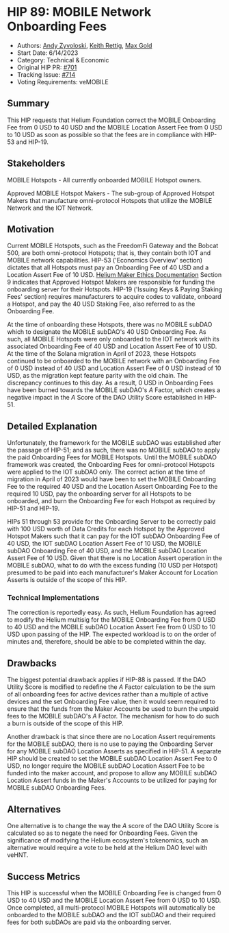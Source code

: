 # HIP 89: MOBILE Network Onboarding Fees 
- Authors: [Andy Zyvoloski](https://github.com/heatedlime), [Keith Rettig](https://github.com/keithrettig), [Max Gold](https://github.com/MaxGold91)
- Start Date: 6/14/2023
- Category: Technical & Economic
- Original HIP PR: [#701](https://github.com/helium/HIP/pull/701)
- Tracking Issue: [#714](https://github.com/helium/HIP/issues/714)
- Voting Requirements: veMOBILE

## Summary
This HIP requests that Helium Foundation correct the MOBILE Onboarding Fee from 0 USD to 40 USD and the MOBILE Location Assert Fee from 0 USD to 10 USD as soon as possible so that the fees are in compliance with HIP-53 and HIP-19. 

## Stakeholders
MOBILE Hotspots - All currently onboarded MOBILE Hotspot owners. 

Approved MOBILE Hotspot Makers - The sub-group of Approved Hotspot Makers that manufacture omni-protocol Hotspots that utilize the MOBILE Network and the IOT Network.  

## Motivation
Current MOBILE Hotspots, such as the FreedomFi Gateway and the Bobcat 500, are both omni-protocol Hotspots; that is, they contain both IOT and MOBILE network capabilities.  HIP-53 ('Economics Overview' section) dictates that all Hotspots must pay an Onboarding Fee of 40 USD and a Location Assert Fee of 10 USD.  [Helium Maker Ethics Documentation](https://docs.helium.com/hotspot-makers/maker-ethics/)  Section 9 indicates that Approved Hotspot Makers are responsible for funding the onboarding server for their Hotspots.  HIP-19 ('Issuing Keys & Paying Staking Fees' section) requires manufacturers to acquire codes to validate, onboard a Hotspot, and pay the 40 USD Staking Fee, also referred to as the Onboarding Fee.

At the time of onboarding these Hotspots, there was no MOBILE subDAO which to designate the MOBILE subDAO's 40 USD Onboarding Fee.  As such, all MOBILE Hotspots were only onboarded to the IOT network with its associated Onboarding Fee of 40 USD and Location Assert Fee of 10 USD.  At the time of the Solana migration in April of 2023, these Hotspots continued to be onboarded to the MOBILE network with an Onboarding Fee of 0 USD instead of 40 USD and Location Assert Fee of 0 USD instead of 10 USD, as the migration kept feature parity with the old chain.  The discrepancy continues to this day.  As a result, 0 USD in Onboarding Fees have been burned towards the MOBILE subDAO's $A$ Factor, which creates a negative impact in the $A$ Score of the DAO Utility Score established in HIP-51.

## Detailed Explanation
Unfortunately, the framework for the MOBILE subDAO was established after the passage of HIP-51; and as such, there was no MOBILE subDAO to apply the paid Onboarding Fees for MOBILE Hotspots.  Until the MOBILE subDAO framework was created, the Onboarding Fees for omni-protocol Hotspots were applied to the IOT subDAO only.  The correct action at the time of migration in April of 2023 would have been to set the MOBILE Onboarding Fee to the required 40 USD and the Location Assert Onboarding Fee to the required 10 USD, pay the onboarding server for all Hotspots to be onboarded, and burn the Onboarding Fee for each Hotspot as required by HIP-51 and HIP-19.

HIPs 51 through 53 provide for the Onboarding Server to be correctly paid with 100 USD worth of Data Credits for each Hotspot by the Approved Hotspot Makers such that it can pay for the IOT subDAO Onboarding Fee of 40 USD, the IOT subDAO Location Assert Fee of 10 USD, the MOBILE subDAO Onboarding Fee of 40 USD, and the MOBILE subDAO Location Assert Fee of 10 USD.  Given that there is no Location Assert operation in the MOBILE subDAO, what to do with the excess funding (10 USD per Hotspot) presumed to be paid into each manufacturer's Maker Account for Location Asserts is outside of the scope of this HIP.

### Technical Implementations
The correction is reportedly easy.  As such, Helium Foundation has agreed to modify the Helium multisig for the MOBILE Onboarding Fee from 0 USD to 40 USD and the MOBILE subDAO Location Assert Fee from 0 USD to 10 USD upon passing of the HIP.  The expected workload is to on the order of minutes and, therefore, should be able to be completed within the day.

## Drawbacks
The biggest potential drawback applies if HIP-88 is passed.  If the DAO Utility Score is modified to redefine the $A$ Factor calculation to be the sum of all onboarding fees for active devices rather than a multiple of active devices and the set Onboarding Fee value, then it would seem required to ensure that the funds from the Maker Accounts be used to burn the unpaid fees to the MOBILE subDAO's $A$ Factor.  The mechanism for how to do such a burn is outside of the scope of this HIP.

Another drawback is that since there are no Location Assert requirements for the MOBILE subDAO, there is no use to paying the Onboarding Server for any MOBILE subDAO Location Asserts as specified in HIP-51.  A separate HIP should be created to set the MOBILE subDAO Location Assert Fee to 0 USD, no longer require the MOBILE subDAO Location Assert Fee to be funded into the maker account, and propose to allow any MOBILE subDAO Location Assert funds in the Maker's Accounts to be utilized for paying for MOBILE subDAO Onboarding Fees.

## Alternatives
One alternative is to change the way the $A$ score of the DAO Utility Score is calculated so as to negate the need for Onboarding Fees.  Given the significance of modifying the Helium ecosystem's tokenomics, such an alternative would require a vote to be held at the Helium DAO level with veHNT.

## Success Metrics
This HIP is successful when the MOBILE Onboarding Fee is changed from 0 USD to 40 USD and the MOBILE Location Assert Fee from 0 USD to 10 USD.  Once completed, all multi-protocol MOBILE Hotspots will automatically be onboarded to the MOBILE subDAO and the IOT subDAO and their required fees for both subDAOs are paid via the onboarding server.
